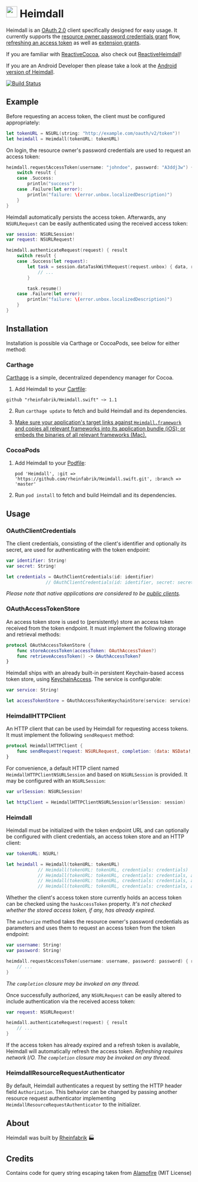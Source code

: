 # <img src="https://cloud.githubusercontent.com/assets/460060/8159821/b8bfeb32-136a-11e5-83ed-83b7fe01df3a.jpg" width="30" height="30"> Heimdall

Heimdall is an [OAuth 2.0](https://tools.ietf.org/html/rfc6749) client specifically designed for easy usage. It currently supports the [resource owner password credentials grant](https://tools.ietf.org/html/rfc6749#section-4.3) flow, [refreshing an access token](https://tools.ietf.org/html/rfc6749#section-6) as well as [extension grants](https://tools.ietf.org/html/rfc6749#section-4.5).

If you are familiar with [ReactiveCocoa](https://github.com/ReactiveCocoa/ReactiveCocoa), also check out [ReactiveHeimdall](https://github.com/rheinfabrik/ReactiveHeimdall)!

If you are an Android Developer then please take a look at the [Android version of Heimdall](https://github.com/rheinfabrik/Heimdall.droid).

[![Build Status](https://circleci.com/gh/rheinfabrik/Heimdall.swift.svg?style=shield&circle-token=06d0c39133fae3dd9b649c116776c7f882885f1f)](https://circleci.com/gh/rheinfabrik/Heimdall.swift)

## Example

Before requesting an access token, the client must be configured appropriately:

```swift
let tokenURL = NSURL(string: "http://example.com/oauth/v2/token")!
let heimdall = Heimdall(tokenURL: tokenURL)
```

On login, the resource owner's password credentials are used to request an access token:

```swift
heimdall.requestAccessToken(username: "johndoe", password: "A3ddj3w") { result in
    switch result {
    case .Success:
        println("success")
    case .Failure(let error):
        println("failure: \(error.unbox.localizedDescription)")
    }
}
```

Heimdall automatically persists the access token. Afterwards, any `NSURLRequest` can be easily authenticated using the received access token:

```swift
var session: NSURLSession!
var request: NSURLRequest!

heimdall.authenticateRequest(request) { result
    switch result {
    case .Success(let request):
        let task = session.dataTaskWithRequest(request.unbox) { data, response, error in
            // ...
        }

        task.resume()
    case .Failure(let error):
        println("failure: \(error.unbox.localizedDescription)")
    }
}
```

## Installation

Installation is possible via Carthage or CocoaPods, see below for either method:

### Carthage

[Carthage](https://github.com/Carthage/Carthage) is a simple, decentralized dependency manager for Cocoa.

1. Add Heimdall to your [Cartfile](https://github.com/Carthage/Carthage/blob/master/Documentation/Artifacts.md#cartfile):

  ```
  github "rheinfabrik/Heimdall.swift" ~> 1.1
  ```

2. Run `carthage update` to fetch and build Heimdall and its dependencies.

3. [Make sure your application's target links against `Heimdall.framework` and copies all relevant frameworks into its application bundle (iOS); or embeds the binaries of all relevant frameworks (Mac).](https://github.com/carthage/carthage#getting-started)

### CocoaPods

1. Add Heimdall to your [Podfile](https://guides.cocoapods.org/syntax/podfile.html):

   ```
   pod 'Heimdall', :git => 'https://github.com/rheinfabrik/Heimdall.swift.git', :branch => 'master'
   ```
   
2.  Run `pod install` to fetch and build Heimdall and its dependencies.

## Usage

### OAuthClientCredentials

The client credentials, consisting of the client's identifier and optionally its secret, are used for authenticating with the token endpoint:

```swift
var identifier: String!
var secret: String!

let credentials = OAuthClientCredentials(id: identifier)
               // OAuthClientCredentials(id: identifier, secret: secret)
```

*Please note that native applications are considered to be [public clients](https://tools.ietf.org/html/rfc6749#section-2.1).*

### OAuthAccessTokenStore

An access token store is used to (persistently) store an access token received from the token endpoint. It must implement the following storage and retrieval methods:

```swift
protocol OAuthAccessTokenStore {
    func storeAccessToken(accessToken: OAuthAccessToken?)
    func retrieveAccessToken() -> OAuthAccessToken?
}
```

Heimdall ships with an already built-in persistent Keychain-based access token store, using [KeychainAccess](https://github.com/kishikawakatsumi/KeychainAccess). The service is configurable:

```swift
var service: String!

let accessTokenStore = OAuthAccessTokenKeychainStore(service: service)
```

### HeimdallHTTPClient

An HTTP client that can be used by Heimdall for requesting access tokens. It must implement the following `sendRequest` method:

```swift
protocol HeimdallHTTPClient {
    func sendRequest(request: NSURLRequest, completion: (data: NSData!, response: NSURLResponse!, error: NSError?) -> ())
}
```

For convenience, a default HTTP client named `HeimdallHTTPClientNSURLSession` and based on `NSURLSession` is provided. It may be configured with an `NSURLSession`:

```swift
var urlSession: NSURLSession!

let httpClient = HeimdallHTTPClientNSURLSession(urlSession: session)
```

### Heimdall

Heimdall must be initialized with the token endpoint URL and can optionally be configured with client credentials, an access token store and an HTTP client:

```swift
var tokenURL: NSURL!

let heimdall = Heimdall(tokenURL: tokenURL)
            // Heimdall(tokenURL: tokenURL, credentials: credentials)
            // Heimdall(tokenURL: tokenURL, credentials: credentials, accessTokenStore: accessTokenStore)
            // Heimdall(tokenURL: tokenURL, credentials: credentials, accessTokenStore: accessTokenStore, httpClient: httpClient)
            // Heimdall(tokenURL: tokenURL, credentials: credentials, accessTokenStore: accessTokenStore, httpClient: httpClient, resourceRequestAuthenticator: resourceRequestAuthenticator)
```

Whether the client's access token store currently holds an access token can be checked using the `hasAccessToken` property. *It's not checked whether the stored access token, if any, has already expired.*

The `authorize` method takes the resource owner's password credentials as parameters and uses them to request an access token from the token endpoint:

```swift
var username: String!
var password: String!

heimdall.requestAccessToken(username: username, password: password) { result in
    // ...
}
```

*The `completion` closure may be invoked on any thread.*

Once successfully authorized, any `NSURLRequest` can be easily altered to include authentication via the received access token:

```swift
var request: NSURLRequest!

heimdall.authenticateRequest(request) { result
    // ...
}
```

If the access token has already expired and a refresh token is available, Heimdall will automatically refresh the access token. *Refreshing requires network I/O.* *The `completion` closure may be invoked on any thread.*

### HeimdallResourceRequestAuthenticator

By default, Heimdall authenticates a request by setting the HTTP header field `Authorization`. This behavior can be changed by passing another resource request authenticator implementing `HeimdallResourceRequestAuthenticator` to the initializer.

## About

Heimdall was built by [Rheinfabrik](http://www.rheinfabrik.de) 🏭

## Credits

Contains code for query string escaping taken from [Alamofire](https://github.com/Alamofire/Alamofire/) (MIT License)

